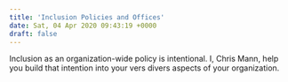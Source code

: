 ```yaml
---
title: 'Inclusion Policies and Offices'
date: Sat, 04 Apr 2020 09:43:19 +0000
draft: false
---
```


Inclusion as an organization-wide policy is intentional. I, Chris Mann, help you build that intention into your vers divers aspects of your organization.